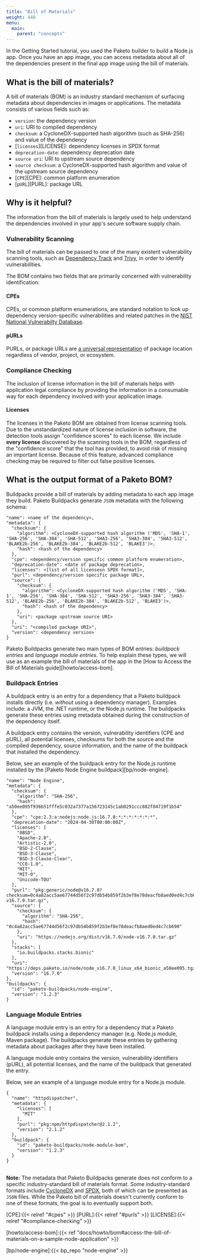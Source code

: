 ```yaml
---
title: "Bill of Materials"
weight: 440
menu:
  main:
    parent: "concepts"
---
```


In the Getting Started tutorial, you used the Paketo builder to build a Node.js app. Once you have an app image, you can access metadata about all of the dependencies present in the final app image using the bill of materials.

## What is the bill of materials?

A bill of materials (BOM) is an industry standard mechanism of surfacing metadata about dependencies in images or applications. The metadata consists of various fields such as:
* `version`: the dependency version
* `uri`: URI to compiled dependency
* `checksum`: a CycloneDX-supported hash algorithm (such as SHA-256) and value of the dependency
* [`licenses`][LICENSE]: dependency licenses in SPDX format
* `deprecation-date`: dependency deprecation date
* `source uri`: URI to upstream source dependency
* `source checksum`: a CycloneDX-supported hash algorithm and value of the upstream source dependency
* [`CPE`][CPE]: common platform enumeration
* [`pURL`][PURL]: package URL

## Why is it helpful?

The information from the bill of materials is largely used to help understand the dependencies involved in your app's secure software supply chain.

### Vulnerability Scanning
The bill of materials can be passed to one of the many existent vulnerability scanning tools, such as [Dependency Track][tool/dependency-track] and [Trivy][tool/trivy], in order to identify vulnerabilities.

The BOM contains two fields that are primarily concerned with vulnerability identification:

#### CPEs
CPEs, or common platform enumerations, are standard notation to look up dependency version-specific vulnerabilities and related patches in the [NIST National Vulnerabilty Database][NIST].

#### pURLs
PURLs, or package URLs are [a universal representation][PURL definition] of package location regardless of vendor, project, or ecosystem.

### Compliance Checking
The inclusion of license information in the bill of materials helps with application legal compliance by providing the information in a consumable way for each dependency involved with your application image.

#### Licenses
The licenses in the Paketo BOM are obtained from license scanning tools. Due to the unstandardized nature of license inclusion in software, the detection tools assign "confidence scores" to each license. We include **every license** discovered by the scanning tools in the BOM, regardless of the "confidence score" that the tool has provided, to avoid risk of missing an important license. Because of this feature, advanced compliance checking may be required to filter out false positive licenses.

## What is the output format of a Paketo BOM?

Buildpacks provide a bill of materials by adding metadata to each app image they build. Paketo Buildpacks generate `JSON` metadata with the following schema:

```plain
"name": <name of the dependency>,
"metadata": {
  "checksum": {
    "algorithm": <CycloneDX-supported hash algorithm ('MD5', 'SHA-1', 'SHA-256', 'SHA-384', 'SHA-512', 'SHA3-256', 'SHA3-384', 'SHA3-512', 'BLAKE2b-256', 'BLAKE2b-384', 'BLAKE2b-512', 'BLAKE3')>,
    "hash": <hash of the dependency>
  },
  "cpe": <dependency/version specific common platform enumeration>,
  "deprecation-date": <date of package deprecation>,
  "licenses": <[list of all licensesn SPDX format]>,
  "purl": <dependency/version specific package URL>,
  "source": {
    "checksum": {
      "algorithm": <CycloneDX-supported hash algorithm ('MD5', 'SHA-1', 'SHA-256', 'SHA-384', 'SHA-512', 'SHA3-256', 'SHA3-384', 'SHA3-512', 'BLAKE2b-256', 'BLAKE2b-384', 'BLAKE2b-512', 'BLAKE3')>,
      "hash": <hash of the dependency>
    },
    "uri": <package upstream source URI>
  },
  "uri": "<compiled package URI>",
  "version": <dependency version>
}
```

Paketo Buildpacks generate two main types of BOM entries: _buildpack entries_ and _language module entries_. To help explain these types, we will use as an example the bill of materials of the app in the [How to Access the Bill of Materials guide][howto/access-bom].

### Buildpack Entries

A buildpack entry is an entry for a dependency that a Paketo buildpack installs directly (i.e. _without_ using a dependency manager). Examples include: a JVM, the .NET runtime, or the Node.js runtime. The buildpacks generate these entries using metadata obtained during the construction of the dependency itself.

A buildpack entry contains the version, vulnerability identifiers (CPE and pURL), all potential licenses, checksums for both the source and the compiled dependency, source information, and the name of the buildpack that installed the dependency.

Below, see an example of the buildpack entry for the Node.js runtime installed by the [Paketo Node Engine buildpack][bp/node-engine].

```plain
"name": "Node Engine",
"metadata": {
  "checksum": {
    "algorithm": "SHA-256",
    "hash": "a50ee095f936b51fffe5c032a7377a156723145c1ab0291ccc882f04719f1b54"
  },
  "cpe": "cpe:2.3:a:nodejs:node.js:16.7.0:*:*:*:*:*:*:*",
  "deprecation-date": "2024-04-30T00:00:00Z",
  "licenses": [
    "0BSD",
    "Apache-2.0",
    "Artistic-2.0",
    "BSD-2-Clause",
    "BSD-3-Clause",
    "BSD-3-Clause-Clear",
    "CC0-1.0",
    "MIT",
    "MIT-0",
    "Unicode-TOU"
  ],
  "purl": "pkg:generic/node@v16.7.0?checksum=0c4a82acc5ae67744d56f2c97db54b859f2b3ef8e78deacfb8aed0ed4c7cb690&download_url=https://nodejs.org/dist/v16.7.0/node-v16.7.0.tar.gz",
  "source": {
    "checksum": {
      "algorithm": "SHA-256",
      "hash": "0c4a82acc5ae67744d56f2c97db54b859f2b3ef8e78deacfb8aed0ed4c7cb690"
    },
    "uri": "https://nodejs.org/dist/v16.7.0/node-v16.7.0.tar.gz"
  },
  "stacks": [
    "io.buildpacks.stacks.bionic"
  ],
  "uri": "https://deps.paketo.io/node/node_v16.7.0_linux_x64_bionic_a50ee095.tgz",
  "version": "16.7.0"
},
"buildpacks": {
  "id": "paketo-buildpacks/node-engine",
  "version": "1.2.3"
}
```

### Language Module Entries
A language module entry is an entry for a dependency that a Paketo buildpack installs using a dependency manager (e.g. Node.js module, Maven package). The buildpacks generate these entries by gathering metadata about packages after they have been installed.

A language module entry contains the version, vulnerability identifiers (pURL), all potential licenses, and the name of the buildpack that generated the entry.

Below, see an example of a language module entry for a Node.js module.

```plain
{
  "name": "httpdispatcher",
  "metadata": {
    "licenses": [
      "MIT"
    ],
    "purl": "pkg:npm/httpdispatcher@2.1.2",
    "version": "2.1.2"
  },
  "buildpack": {
    "id": "paketo-buildpacks/node-module-bom",
    "version": "1.2.3"
  }
}
```
##
**Note:** The metadata that Paketo Buildpacks generate does not conform to a specific industry-standard bill of materials format. Some industry-standard formats include [CycloneDX][format/cyclonedx] and [SPDX][format/spdx], both of which can be presented as `JSON` files. While the Paketo bill of materials doesn't currently conform to one of these formats, the goal is to eventually support both.

<!-- References -->
[CPE]:{{< relref "#cpes" >}}
[PURL]:{{< relref "#purls" >}}
[LICENSE]:{{< relref "#compliance-checking" >}}

[howto/access-bom]:{{< ref "docs/howto/bom#access-the-bill-of-materials-on-a-sample-node-application" >}}

[tool/dependency-track]:https://dependencytrack.org/
[tool/trivy]:https://github.com/aquasecurity/trivy

[format/cyclonedx]:https://cyclonedx.org/
[format/spdx]:https://spdx.dev/

[bp/node-engine]:{{< bp_repo "node-engine" >}}

[NIST]:https://nvd.nist.gov/products/cpe/search
[PURL definition]:https://github.com/package-url/purl-spec
